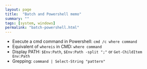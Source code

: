 ```yaml
---
layout: page
title:  "Batch and Powershell memo"
summary: ""
tags: [system, windows]
permalink: "batch-powershell.html"
---
```


* Execute a cmd command in Powershell: `cmd /c where command`
* Equivalent of `whereis` in CMD: `where command`
* Display PATH: `$Env:Path`, `$Env:Path -split ";"` or `Get-ChildItem Env:Path`
* Grepping: `command | Select-String "pattern"`
